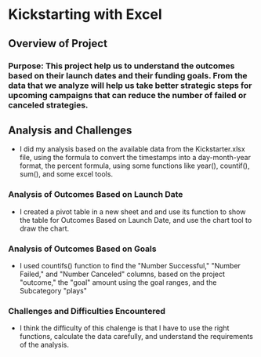 # Kickstarting with Excel

## Overview of Project

### Purpose: This project help us to understand the outcomes based on their launch dates and their funding goals. From the data that we analyze will help us take better strategic steps for upcoming campaigns that can reduce the number of failed or canceled strategies.

## Analysis and Challenges
- I did my analysis based on the available data from the Kickstarter.xlsx file, using the formula to convert the timestamps into a day-month-year format, the percent formula, using some functions like year(), countif(), sum(), and some excel tools.

### Analysis of Outcomes Based on Launch Date
- I created a pivot table in a new sheet and and use its function to show the table for Outcomes Based on Launch Date, and use the chart tool to draw the chart.

### Analysis of Outcomes Based on Goals
- I used countifs() function to find the "Number Successful," "Number Failed," and "Number Canceled" columns, based on the project "outcome," the "goal" amount using the goal ranges, and the Subcategory "plays" 

### Challenges and Difficulties Encountered
- I think the difficulty of this chalenge is that I have to use the right functions, calculate the data carefully, and understand the requirements of the analysis.
